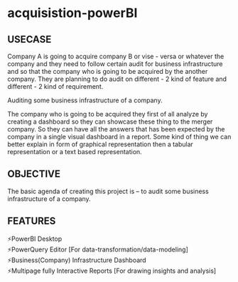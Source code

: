 # acquisistion-powerBI
<h2>USECASE</h2>
<p>Company A is going to acquire  company B or vise - versa or whatever the company and they need to follow certain audit for business infrastructure and so that the company who is going to be acquired by the another company. They are planning to do audit on different - 2 kind of feature and different - 2 kind of requirement.</p>
<p>Auditing some business infrastructure of a company.</p>
<p>
The company who is going to be acquired they first of all analyze by creating a dashboard so they can showcase these thing to the merger company. So they can have all the answers that has been expected by the company in a single visual dashboard in a report. Some kind of thing we can better explain in form of graphical representation then a tabular representation or a text based  representation.</p>

<h2>OBJECTIVE</h2>
The basic agenda of creating this project is – to audit some business infrastructure of a company.

<h2>FEATURES</h2>
⚡PowerBI Desktop<br>
⚡PowerQuery Editor [For data-transformation/data-modeling]<br>
⚡Business(Company) Infrastructure Dashboard<br>
⚡Multipage fully Interactive Reports [For drawing insights and analysis]<br>

